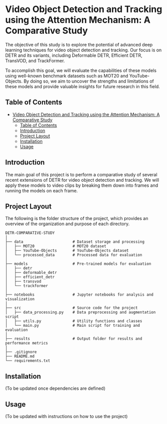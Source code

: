# Video Object Detection and Tracking using the Attention Mechanism: A Comparative Study
The objective of this study is to explore the potential of advanced deep learning techniques for video object detection and tracking. Our focus is on DETR and its variants, including Deformable DETR, Efficient DETR, TransVOD, and TrackFormer. 

To accomplish this goal, we will evaluate the capabilities of these models using well-known benchmark datasets such as MOT20 and YouTube-Objects. By doing so, we aim to uncover the strengths and limitations of these models and provide valuable insights for future research in this field.

## Table of Contents
- [Video Object Detection and Tracking using the Attention Mechanism: A Comparative Study](#video-object-detection-and-tracking-using-the-attention-mechanism-a-comparative-study)
  - [Table of Contents](#table-of-contents)
  - [Introduction](#introduction)
  - [Project Layout](#project-layout)
  - [Installation](#installation)
  - [Usage](#usage)

## Introduction
The main goal of this project is to perform a comparative study of several recent extensions of DETR for video object detection and tracking. We will apply these models to video clips by breaking them down into frames and running the models on each frame.

## Project Layout
The following is the folder structure of the project, which provides an overview of the organization and purpose of each directory.
```
DETR-COMPARATIVE-STUDY
│
├── data                      # Dataset storage and processing
│   ├── MOT20                 # MOT20 dataset
│   ├── YouTube-Objects       # YouTube-Objects dataset
│   └── processed_data        # Processed data for evaluation
│
├── models                    # Pre-trained models for evaluation
│   ├── detr                  
│   ├── deformable_detr       
│   ├── efficient_detr        
│   ├── transvod              
│   └── trackformer           
│
├── notebooks                 # Jupyter notebooks for analysis and visualization
│
├── src                       # Source code for the project
│   ├── data_processing.py    # Data preprocessing and augmentation script
│   ├── utils.py              # Utility functions and classes
│   └── main.py               # Main script for training and evaluation
│
├── results                   # Output folder for results and performance metrics
│            
├── .gitignore                  
├── README.md           
└── requirements.txt    
```

## Installation
(To be updated once dependencies are defined)

## Usage
(To be updated with instructions on how to use the project)